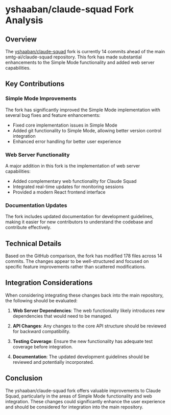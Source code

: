 # yshaaban/claude-squad Fork Analysis

## Overview

The [yshaaban/claude-squad](https://github.com/yshaaban/claude-squad) fork is currently 14 commits ahead of the main smtg-ai/claude-squad repository. This fork has made substantial enhancements to the Simple Mode functionality and added web server capabilities.

## Key Contributions

### Simple Mode Improvements

The fork has significantly improved the Simple Mode implementation with several bug fixes and feature enhancements:

- Fixed core implementation issues in Simple Mode
- Added git functionality to Simple Mode, allowing better version control integration
- Enhanced error handling for better user experience

### Web Server Functionality

A major addition in this fork is the implementation of web server capabilities:

- Added complementary web functionality for Claude Squad
- Integrated real-time updates for monitoring sessions
- Provided a modern React frontend interface

### Documentation Updates

The fork includes updated documentation for development guidelines, making it easier for new contributors to understand the codebase and contribute effectively.

## Technical Details

Based on the GitHub comparison, the fork has modified 178 files across 14 commits. The changes appear to be well-structured and focused on specific feature improvements rather than scattered modifications.

## Integration Considerations

When considering integrating these changes back into the main repository, the following should be evaluated:

1. **Web Server Dependencies**: The web functionality likely introduces new dependencies that would need to be managed.

2. **API Changes**: Any changes to the core API structure should be reviewed for backward compatibility.

3. **Testing Coverage**: Ensure the new functionality has adequate test coverage before integration.

4. **Documentation**: The updated development guidelines should be reviewed and potentially incorporated.

## Conclusion

The yshaaban/claude-squad fork offers valuable improvements to Claude Squad, particularly in the areas of Simple Mode functionality and web integration. These changes could significantly enhance the user experience and should be considered for integration into the main repository.